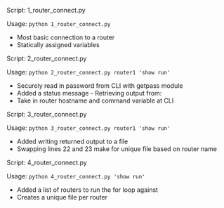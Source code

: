 
Script: 1_router_connect.py

Usage: ```python 1_router_connect.py```

- Most basic connection to a router
- Statically assigned variables

Script: 2_router_connect.py

Usage: ```python 2_router_connect.py router1 'show run'```

- Securely read in password from CLI with getpass module
- Added a status message - Retrieving output from:
- Take in router hostname and command variable at CLI

Script: 3_router_connect.py

Usage: ```python 3_router_connect.py router1 'show run'```

- Added writing returned output to a file
- Swapping lines 22 and 23 make for unique file based on router name

Script: 4_router_connect.py

Usage: ```python 4_router_connect.py 'show run'```

- Added a list of routers to run the for loop against
- Creates a unique file per router

